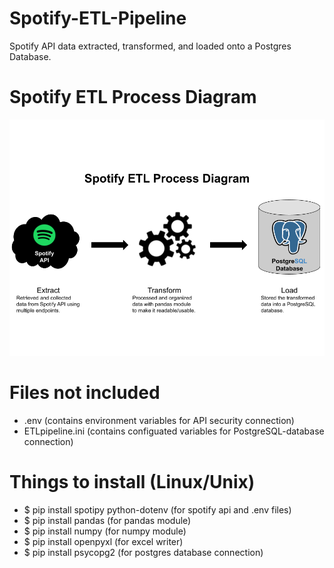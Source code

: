 # Spotify-ETL-Pipeline
Spotify API data extracted, transformed, and loaded onto a Postgres Database.

# Spotify ETL Process Diagram

![ETLProcessDiagram](ETLProcessDiagram.png)

# Files not included
- .env (contains environment variables for API security connection)
- ETLpipeline.ini (contains configuated variables for PostgreSQL-database connection)

# Things to install (Linux/Unix)
- $ pip install spotipy python-dotenv (for spotify api and .env files)
- $ pip install pandas (for pandas module)
- $ pip install numpy (for numpy module)
- $ pip install openpyxl (for excel writer)
- $ pip install psycopg2 (for postgres database connection)
